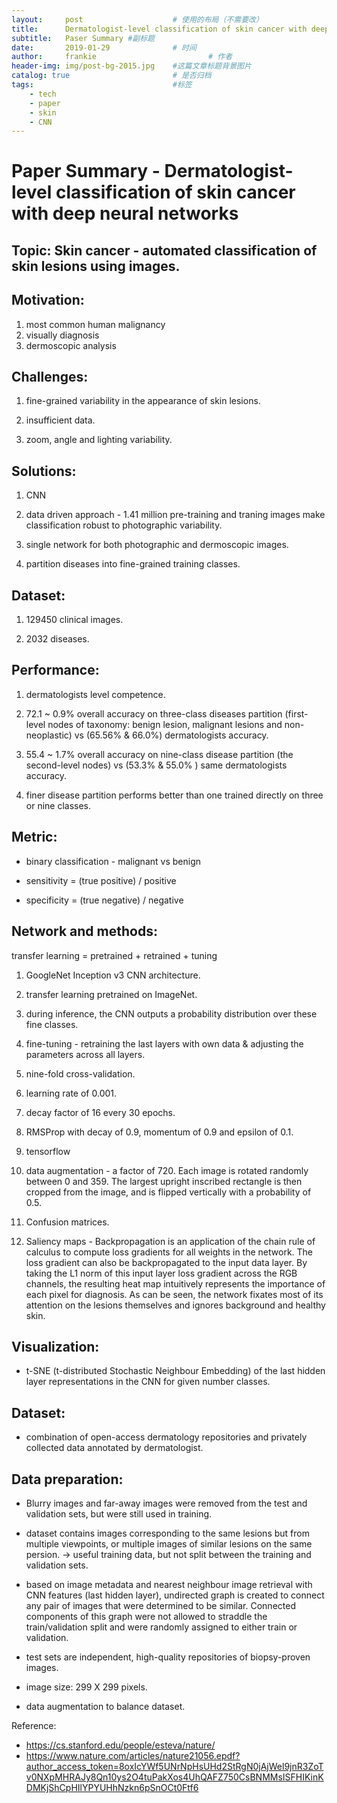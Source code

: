 ```yaml
---
layout:     post   				    # 使用的布局（不需要改）
title:      Dermatologist-level classification of skin cancer with deep neural networks 				# 标题
subtitle:   Paser Summary #副标题
date:       2019-01-29 				# 时间
author:     frankie 						# 作者
header-img: img/post-bg-2015.jpg 	#这篇文章标题背景图片
catalog: true 						# 是否归档
tags:								#标签
    - tech
    - paper
    - skin
    - CNN
---
```


# Paper Summary - Dermatologist-level classification of skin cancer with deep neural networks

## Topic: Skin cancer - automated classification of skin lesions using images.

## Motivation:
1. most common human malignancy
2. visually diagnosis
3. dermoscopic analysis

## Challenges:
1. fine-grained variability in the appearance of skin lesions.

2. insufficient data.

3. zoom, angle and lighting variability.

## Solutions:
1. CNN

2. data driven approach - 1.41 million pre-training and traning images make classification robust to photographic variability.

3. single network for both photographic and dermoscopic images.

4. partition diseases into fine-grained training classes.

## Dataset:
1. 129450 clinical images.

2. 2032 diseases.

## Performance:
1. dermatologists level competence.

2. 72.1 ~ 0.9% overall accuracy on three-class diseases partition (first-level nodes of taxonomy: benign lesion, malignant lesions and non-neoplastic) vs (65.56% & 66.0%) dermatologists accuracy.

3. 55.4 ~ 1.7% overall accuracy on nine-class disease partition (the second-level nodes) vs (53.3% & 55.0% ) same
dermatologists accuracy.

4. finer disease partition performs better than one trained directly on three or nine classes.

## Metric:
* binary classification - malignant vs benign

* sensitivity = (true positive) / positive

* specificity = (true negative) / negative

## Network and methods:
transfer learning = pretrained + retrained + tuning
1. GoogleNet Inception v3 CNN architecture.

2. transfer learning pretrained on ImageNet.

3. during inference, the CNN outputs a probability distribution over these fine
classes.

4. fine-tuning - retraining the last layers with own data & adjusting the parameters across all layers.

5. nine-fold cross-validation.

6. learning rate of 0.001.

7. decay factor of 16 every 30 epochs.

8. RMSProp with decay of 0.9, momentum of 0.9 and epsilon of 0.1.

9. tensorflow

10. data augmentation - a factor of 720. Each image is rotated randomly between 0 and 359. The largest upright inscribed rectangle is then cropped from the image, and is flipped vertically with a probability of 0.5.

11. Confusion matrices.

12. Saliency maps - Backpropagation is an
application of the chain rule of calculus to compute loss gradients for all weights
in the network. The loss gradient can also be backpropagated to the input data layer.
By taking the L1 norm of this input layer loss gradient across the RGB channels, the
resulting heat map intuitively represents the importance of each pixel for diagnosis.
As can be seen, the network fixates most of its attention on the lesions themselves
and ignores background and healthy skin.


## Visualization:
* t-SNE (t-distributed Stochastic Neighbour Embedding) of the last hidden layer representations in the CNN for given number classes.

## Dataset:
* combination of open-access dermatology repositories and privately collected data annotated by dermatologist.

## Data preparation:
* Blurry images and far-away images were removed from the test and validation sets, but were still used in training.

* dataset contains images corresponding to the same lesions but from multiple viewpoints, or multiple images of similar lesions on the same persion. -> useful training data, but not split between the training and validation sets.

* based on image metadata and nearest neighbour image retrieval with CNN features (last hidden layer), undirected graph is created to connect any pair of images that were determined to be similar. Connected components of this graph were not allowed to straddle the train/validation split and were randomly assigned to either train or validation.

* test sets are independent, high-quality repositories of biopsy-proven images.

* image size: 299 X 299 pixels.

* data augmentation to balance dataset.


Reference:
* https://cs.stanford.edu/people/esteva/nature/
* https://www.nature.com/articles/nature21056.epdf?author_access_token=8oxIcYWf5UNrNpHsUHd2StRgN0jAjWel9jnR3ZoTv0NXpMHRAJy8Qn10ys2O4tuPakXos4UhQAFZ750CsBNMMsISFHIKinKDMKjShCpHIlYPYUHhNzkn6pSnOCt0Ftf6
